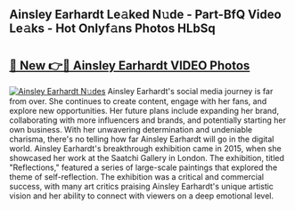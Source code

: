 ## Ainsley Earhardt Le𝚊ked N𝚞de - Part-BfQ Video Le𝚊ks - Hot Onlyf𝚊ns Photos HLbSq

# <h2><a href="http://ab85646.deff.icu/?id=Ainsley+Earhardt">🔗 New 👉🔴 Ainsley Earhardt VIDEO Photos</a></h2>

[![Ainsley Earhardt N𝚞des](https://i.imgur.com/rIISA9y.gif)](http://ab85646.deff.icu/?id=Ainsley+Earhardt)
Ainsley Earhardt's social media journey is far from over. She continues to create content, engage with her fans, and explore new opportunities. Her future plans include expanding her brand, collaborating with more influencers and brands, and potentially starting her own business. With her unwavering determination and undeniable charisma, there's no telling how far Ainsley Earhardt will go in the digital world. Ainsley Earhardt's breakthrough exhibition came in 2015, when she showcased her work at the Saatchi Gallery in London. The exhibition, titled "Reflections," featured a series of large-scale paintings that explored the theme of self-reflection. The exhibition was a critical and commercial success, with many art critics praising Ainsley Earhardt's unique artistic vision and her ability to connect with viewers on a deep emotional level.
